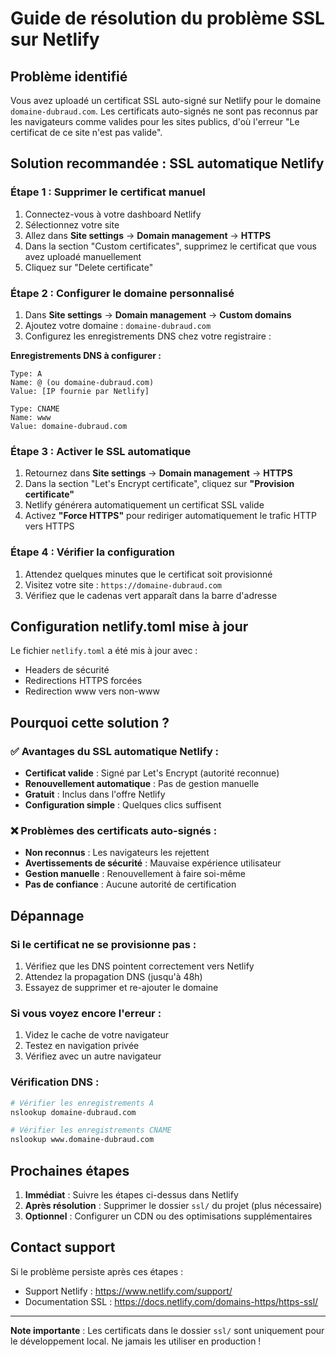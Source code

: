 # Guide de résolution du problème SSL sur Netlify

## Problème identifié

Vous avez uploadé un certificat SSL auto-signé sur Netlify pour le domaine `domaine-dubraud.com`. Les certificats auto-signés ne sont pas reconnus par les navigateurs comme valides pour les sites publics, d'où l'erreur "Le certificat de ce site n'est pas valide".

## Solution recommandée : SSL automatique Netlify

### Étape 1 : Supprimer le certificat manuel

1. Connectez-vous à votre dashboard Netlify
2. Sélectionnez votre site
3. Allez dans **Site settings** → **Domain management** → **HTTPS**
4. Dans la section "Custom certificates", supprimez le certificat que vous avez uploadé manuellement
5. Cliquez sur "Delete certificate"

### Étape 2 : Configurer le domaine personnalisé

1. Dans **Site settings** → **Domain management** → **Custom domains**
2. Ajoutez votre domaine : `domaine-dubraud.com`
3. Configurez les enregistrements DNS chez votre registraire :

**Enregistrements DNS à configurer :**
```
Type: A
Name: @ (ou domaine-dubraud.com)
Value: [IP fournie par Netlify]

Type: CNAME
Name: www
Value: domaine-dubraud.com
```

### Étape 3 : Activer le SSL automatique

1. Retournez dans **Site settings** → **Domain management** → **HTTPS**
2. Dans la section "Let's Encrypt certificate", cliquez sur **"Provision certificate"**
3. Netlify générera automatiquement un certificat SSL valide
4. Activez **"Force HTTPS"** pour rediriger automatiquement le trafic HTTP vers HTTPS

### Étape 4 : Vérifier la configuration

1. Attendez quelques minutes que le certificat soit provisionné
2. Visitez votre site : `https://domaine-dubraud.com`
3. Vérifiez que le cadenas vert apparaît dans la barre d'adresse

## Configuration netlify.toml mise à jour

Le fichier `netlify.toml` a été mis à jour avec :
- Headers de sécurité
- Redirections HTTPS forcées
- Redirection www vers non-www

## Pourquoi cette solution ?

### ✅ Avantages du SSL automatique Netlify :
- **Certificat valide** : Signé par Let's Encrypt (autorité reconnue)
- **Renouvellement automatique** : Pas de gestion manuelle
- **Gratuit** : Inclus dans l'offre Netlify
- **Configuration simple** : Quelques clics suffisent

### ❌ Problèmes des certificats auto-signés :
- **Non reconnus** : Les navigateurs les rejettent
- **Avertissements de sécurité** : Mauvaise expérience utilisateur
- **Gestion manuelle** : Renouvellement à faire soi-même
- **Pas de confiance** : Aucune autorité de certification

## Dépannage

### Si le certificat ne se provisionne pas :
1. Vérifiez que les DNS pointent correctement vers Netlify
2. Attendez la propagation DNS (jusqu'à 48h)
3. Essayez de supprimer et re-ajouter le domaine

### Si vous voyez encore l'erreur :
1. Videz le cache de votre navigateur
2. Testez en navigation privée
3. Vérifiez avec un autre navigateur

### Vérification DNS :
```bash
# Vérifier les enregistrements A
nslookup domaine-dubraud.com

# Vérifier les enregistrements CNAME
nslookup www.domaine-dubraud.com
```

## Prochaines étapes

1. **Immédiat** : Suivre les étapes ci-dessus dans Netlify
2. **Après résolution** : Supprimer le dossier `ssl/` du projet (plus nécessaire)
3. **Optionnel** : Configurer un CDN ou des optimisations supplémentaires

## Contact support

Si le problème persiste après ces étapes :
- Support Netlify : https://www.netlify.com/support/
- Documentation SSL : https://docs.netlify.com/domains-https/https-ssl/

---

**Note importante** : Les certificats dans le dossier `ssl/` sont uniquement pour le développement local. Ne jamais les utiliser en production !
